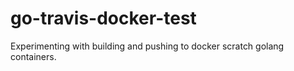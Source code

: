 # go-travis-docker-test
Experimenting with building and pushing to docker scratch golang containers.

